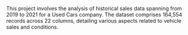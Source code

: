 This project involves the analysis of historical sales data spanning from 2019 to 2021 for a Used Cars company. The dataset comprises 164,554 records across 22 columns, detailing various aspects related to vehicle sales and conditions.

